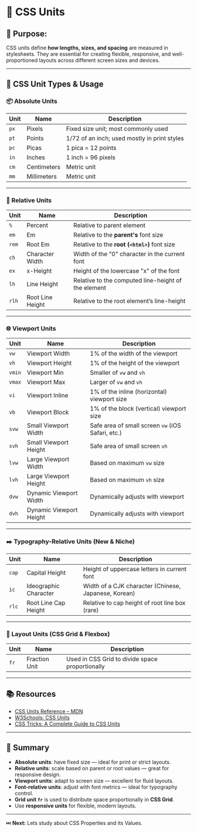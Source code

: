 # 📏 CSS Units

## 🎯 Purpose:

CSS units define **how lengths, sizes, and spacing** are measured in stylesheets. They are essential for creating flexible, responsive, and well-proportioned layouts across different screen sizes and devices.

---

## 📐 CSS Unit Types & Usage

### 📦 Absolute Units

| **Unit** | **Name**              | **Description**                                  |
|----------|-----------------------|--------------------------------------------------|
| `px`     | Pixels                | Fixed size unit; most commonly used              |
| `pt`     | Points                | 1/72 of an inch; used mostly in print styles     |
| `pc`     | Picas                 | 1 pica = 12 points                               |
| `in`     | Inches                | 1 inch = 96 pixels                               |
| `cm`     | Centimeters           | Metric unit                                      |
| `mm`     | Millimeters           | Metric unit                                      |

---

### 🔁 Relative Units

| **Unit** | **Name**                   | **Description**                                                |
|----------|----------------------------|----------------------------------------------------------------|
| `%`      | Percent                    | Relative to parent element                                     |
| `em`     | Em                         | Relative to the **parent's** font size                         |
| `rem`    | Root Em                    | Relative to the **root (`<html>`)** font size                  |
| `ch`     | Character Width            | Width of the "0" character in the current font                 |
| `ex`     | x-Height                   | Height of the lowercase "x" of the font                        |
| `lh`     | Line Height                | Relative to the computed line-height of the element            |
| `rlh`    | Root Line Height           | Relative to the root element’s line-height                     |

---

### 🌐 Viewport Units

| **Unit** | **Name**             | **Description**                                   |
|----------|----------------------|---------------------------------------------------|
| `vw`     | Viewport Width       | 1% of the width of the viewport                   |
| `vh`     | Viewport Height      | 1% of the height of the viewport                  |
| `vmin`   | Viewport Min         | Smaller of `vw` and `vh`                          |
| `vmax`   | Viewport Max         | Larger of `vw` and `vh`                           |
| `vi`     | Viewport Inline      | 1% of the inline (horizontal) viewport size       |
| `vb`     | Viewport Block       | 1% of the block (vertical) viewport size          |
| `svw`    | Small Viewport Width | Safe area of small screen `vw` (iOS Safari, etc.) |
| `svh`    | Small Viewport Height| Safe area of small screen `vh`                    |
| `lvw`    | Large Viewport Width | Based on maximum `vw` size                        |
| `lvh`    | Large Viewport Height| Based on maximum `vh` size                        |
| `dvw`    | Dynamic Viewport Width| Dynamically adjusts with viewport                |
| `dvh`    | Dynamic Viewport Height| Dynamically adjusts with viewport               |

---

### ✒️ Typography-Relative Units (New & Niche)

| **Unit** | **Name**                  | **Description**                                        |
|----------|---------------------------|--------------------------------------------------------|
| `cap`    | Capital Height            | Height of uppercase letters in current font            |
| `ic`     | Ideographic Character     | Width of a CJK character (Chinese, Japanese, Korean)   |
| `rlc`    | Root Line Cap Height      | Relative to cap height of root line box (rare)         |

---

### 🧮 Layout Units (CSS Grid & Flexbox)

| **Unit** | **Name**       | **Description**                                |
|----------|----------------|------------------------------------------------|
| `fr`     | Fraction Unit  | Used in CSS Grid to divide space proportionally|

---

## 📚 Resources

- [CSS Units Reference – MDN](https://developer.mozilla.org/en-US/docs/Learn/CSS/Building_blocks/Values_and_units)
- [W3Schools: CSS Units](https://www.w3schools.com/cssref/css_units.asp)
- [CSS Tricks: A Complete Guide to CSS Units](https://css-tricks.com/the-lengths-of-css/)

---

## 🔑 Summary

- **Absolute units**: have fixed size — ideal for print or strict layouts.
- **Relative units**: scale based on parent or root values — great for responsive design.
- **Viewport units**: adapt to screen size — excellent for fluid layouts.
- **Font-relative units**: adjust with font metrics — ideal for typography control.
- **Grid unit `fr`** is used to distribute space proportionally in **CSS Grid**.
- Use **responsive units** for flexible, modern layouts.

---

⏭️ **Next:** Lets study about CSS Properties and its Values.